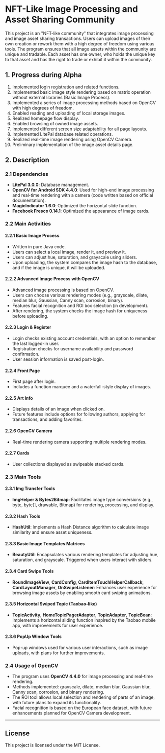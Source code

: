 # NFT-Like Image Processing and Asset Sharing Community

This project is an "NFT-like community" that integrates image processing and image asset sharing transactions. Users can upload images of their own creation or rework them with a high degree of freedom using various tools. The program ensures that all image assets within the community are unique and tradable. Each asset has one owner, who holds the unique key to that asset and has the right to trade or exhibit it within the community.

## 1. Progress during Alpha

1. Implemented login registration and related functions.
2. Implemented basic image style rendering based on matrix operation without external libraries (Basic Image Process).
3. Implemented a series of image processing methods based on OpenCV with high degrees of freedom.
4. Enabled reading and uploading of local storage images.
5. Realized homepage flow display.
6. Enabled browsing of owned image assets.
7. Implemented different screen size adaptability for all page layouts.
8. Implemented LitePal database related operations.
9. Realized real-time image rendering using OpenCV Camera.
10. Preliminary implementation of the image asset details page.

## 2. Description

### 2.1 Dependencies
- **LitePal 3.0.0**: Database management.
- **OpenCV for Android SDK 4.4.0**: Used for high-end image processing and real-time rendering with a camera (code written based on official documentation).
- **MagicIndicator 1.6.0**: Optimized the horizontal slide function.
- **Facebook Fresco 0.14.1**: Optimized the appearance of image cards.

### 2.2 Main Activities

#### 2.2.1 Basic Image Process
- Written in pure Java code.
- Users can select a local image, render it, and preview it.
- Users can adjust hue, saturation, and grayscale using sliders.
- Upon uploading, the system compares the image hash to the database, and if the image is unique, it will be uploaded.

#### 2.2.2 Advanced Image Process with OpenCV
- Advanced image processing is based on OpenCV.
- Users can choose various rendering modes (e.g., grayscale, dilate, median blur, Gaussian, Canny scan, corrosion, binary).
- Features facial recognition and ROI box selection (in development).
- After rendering, the system checks the image hash for uniqueness before uploading.

#### 2.2.3 Login & Register
- Login checks existing account credentials, with an option to remember the last logged-in user.
- Registration checks for username availability and password confirmation.
- User session information is saved post-login.

#### 2.2.4 Front Page
- First page after login.
- Includes a function marquee and a waterfall-style display of images.

#### 2.2.5 Art Info
- Displays details of an image when clicked on.
- Future features include options for following authors, applying for transactions, and adding favorites.

#### 2.2.6 OpenCV Camera
- Real-time rendering camera supporting multiple rendering modes.

#### 2.2.7 Cards
- User collections displayed as swipeable stacked cards.

### 2.3 Main Tools

#### 2.3.1 Img Transfer Tools
- **ImgHelper & Bytes2Bitmap**: Facilitates image type conversions (e.g., byte, byte[], drawable, Bitmap) for rendering, processing, and display.

#### 2.3.2 Hash Tools
- **HashUtil**: Implements a Hash Distance algorithm to calculate image similarity and ensure asset uniqueness.

#### 2.3.3 Basic Image Templates Matrices
- **BeautyUtil**: Encapsulates various rendering templates for adjusting hue, saturation, and grayscale. Triggered when users interact with sliders.

#### 2.3.4 Card Swipe Tools
- **RoundImageView**, **CardConfig**, **CardItemTouchHelperCallback**, **CardLayoutManager**, **OnSwipeListener**: Enhances user experience for browsing image assets by enabling smooth card swiping animations.

#### 2.3.5 Horizontal Swiped Topic (Taobao-like)
- **TopicActivity**, **HomeTopicPagerAdapter**, **TopicAdapter**, **TopicBean**: Implements a horizontal sliding function inspired by the Taobao mobile app, with improvements for user experience.

#### 2.3.6 PopUp Window Tools
- Pop-up windows used for various user interactions, such as image uploads, with plans for further improvements.

### 2.4 Usage of OpenCV
- The program uses **OpenCV 4.4.0** for image processing and real-time rendering.
- Methods implemented: grayscale, dilate, median blur, Gaussian blur, Canny scan, corrosion, and binary rendering.
- The ROI tool allows local selection and rendering of parts of an image, with future plans to expand its functionality.
- Facial recognition is based on the European face dataset, with future enhancements planned for OpenCV Camera development.

---

## License
This project is licensed under the MIT License.

